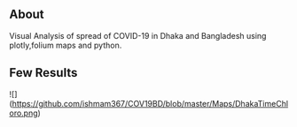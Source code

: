## About
Visual Analysis of spread of COVID-19 in Dhaka and Bangladesh using plotly,folium maps and python.

## Few  Results
![]
(https://github.com/ishmam367/COV19BD/blob/master/Maps/DhakaTimeChloro.png)
